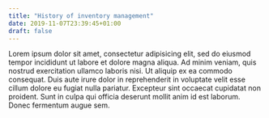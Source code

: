 ```yaml
---
title: "History of inventory management"
date: 2019-11-07T23:39:45+01:00
draft: false
---
```


Lorem ipsum dolor sit amet, consectetur adipisicing elit, sed do eiusmod tempor incididunt ut labore et dolore magna aliqua. Ad minim veniam, quis nostrud exercitation ullamco laboris nisi. Ut aliquip ex ea commodo consequat. 
Duis aute irure dolor in reprehenderit in voluptate velit esse cillum dolore eu fugiat nulla pariatur. 
Excepteur sint occaecat cupidatat non proident. Sunt in culpa qui officia deserunt mollit anim id est laborum.
Donec fermentum augue sem. 